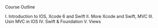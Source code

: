 Course Outline

I.   Introduction to IOS, Xcode 6 and Swift
II.  More Xcode and Swift, MVC
III. Usin MVC in IOS
IV.  Swift & Foundation
V.   Views

